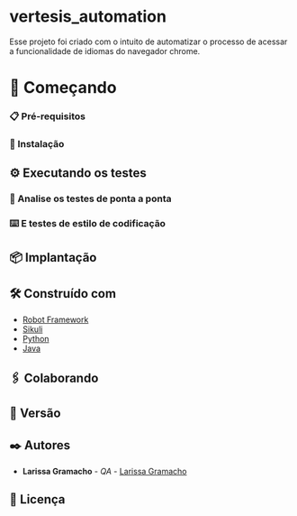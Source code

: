 # vertesis_automation

Esse projeto foi criado com o intuito de automatizar o processo de acessar a funcionalidade de idiomas do navegador chrome.

# 🚀 Começando

### 📋 Pré-requisitos

### 🔧 Instalação

## ⚙️ Executando os testes

### 🔩 Analise os testes de ponta a ponta

### ⌨️ E testes de estilo de codificação

## 📦 Implantação

## 🛠️ Construído com

* [Robot Framework](https://robotframework.org/) 
* [Sikuli](http://sikulix.com/) 
* [Python](https://www.python.org/) 
* [Java](https://www.oracle.com/java/technologies/downloads/) 

## 🖇️ Colaborando

## 📌 Versão

## ✒️ Autores

* **Larissa Gramacho** - *QA* - [Larissa Gramacho](https://github.com/gramacholarissa)

## 📄 Licença

